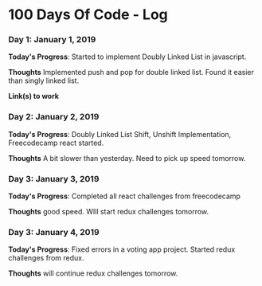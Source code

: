 # 100 Days Of Code - Log




### Day 1: January 1, 2019

**Today's Progress**: Started to implement Doubly Linked List in javascript.

**Thoughts** Implemented push and pop for double linked list. Found it easier than singly linked list.

**Link(s) to work**


### Day 2: January 2, 2019

**Today's Progress**: Doubly Linked List Shift, Unshift Implementation, Freecodecamp react started.

**Thoughts** A bit slower than yesterday. Need to pick up speed tomorrow.

### Day 3: January 3, 2019

**Today's Progress**: Completed all react challenges from freecodecamp

**Thoughts** good speed. WIll start redux challenges tomorrow.

### Day 3: January 4, 2019

**Today's Progress**: Fixed errors in a voting app project. Started redux challenges from redux.

**Thoughts** will continue redux challenges tomorrow.


